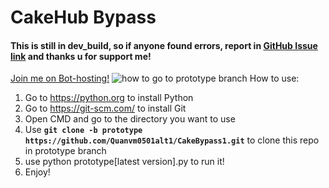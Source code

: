 # CakeHub Bypass
#### This is still in **dev_build**, so if anyone found errors, report in [GitHub Issue link](https://github.com/Quanvm0501alt1/CakeBypass1/issues) and thanks u for support me!
[Join me on Bot-hosting!](https://bot-hosting.net/?aff=1285860403007586366)
![how to go to prototype branch](https://github.com/Quanvm0501alt1/CakeHubBypass1/raw/refs/heads/dev_build/pictures.bmp)
How to use:
1. Go to https://python.org to install Python
2. Go to https://git-scm.com/ to install Git
3. Open CMD and go to the directory you want to use
4. Use **`git clone -b prototype https://github.com/Quanvm0501alt1/CakeBypass1.git`** to clone this repo in prototype branch
5. use python prototype[latest version].py to run it!
6. Enjoy!

